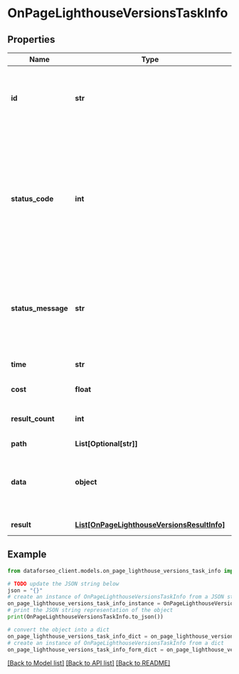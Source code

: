 # OnPageLighthouseVersionsTaskInfo


## Properties

Name | Type | Description | Notes
------------ | ------------- | ------------- | -------------
**id** | **str** | task identifier unique task identifier in our system in the UUID format | [optional] 
**status_code** | **int** | status code of the task generated by DataForSEO, can be within the following range: 10000-60000 you can find the full list of the response codes here | [optional] 
**status_message** | **str** | informational message of the task you can find the full list of general informational messages here | [optional] 
**time** | **str** | execution time, seconds | [optional] 
**cost** | **float** | total tasks cost, USD | [optional] 
**result_count** | **int** | number of elements in the result array | [optional] 
**path** | **List[Optional[str]]** | URL path | [optional] 
**data** | **object** | contains the same parameters that you specified in the POST request | [optional] 
**result** | [**List[OnPageLighthouseVersionsResultInfo]**](OnPageLighthouseVersionsResultInfo.md) | array of results | [optional] 

## Example

```python
from dataforseo_client.models.on_page_lighthouse_versions_task_info import OnPageLighthouseVersionsTaskInfo

# TODO update the JSON string below
json = "{}"
# create an instance of OnPageLighthouseVersionsTaskInfo from a JSON string
on_page_lighthouse_versions_task_info_instance = OnPageLighthouseVersionsTaskInfo.from_json(json)
# print the JSON string representation of the object
print(OnPageLighthouseVersionsTaskInfo.to_json())

# convert the object into a dict
on_page_lighthouse_versions_task_info_dict = on_page_lighthouse_versions_task_info_instance.to_dict()
# create an instance of OnPageLighthouseVersionsTaskInfo from a dict
on_page_lighthouse_versions_task_info_form_dict = on_page_lighthouse_versions_task_info.from_dict(on_page_lighthouse_versions_task_info_dict)
```
[[Back to Model list]](../README.md#documentation-for-models) [[Back to API list]](../README.md#documentation-for-api-endpoints) [[Back to README]](../README.md)



